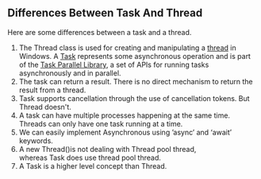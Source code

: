 ## Differences Between Task And Thread

Here are some differences between a task and a thread.  

1.  The Thread class is used for creating and manipulating a [thread](http://msdn.microsoft.com/en-us/library/windows/desktop/ms684841%28v=vs.85%29.aspx) in Windows. A [Task](http://msdn.microsoft.com/en-us/library/vstudio/system.threading.tasks.task) represents some asynchronous operation and is part of the [Task Parallel Library](http://msdn.microsoft.com/en-us/library/dd460717%28v=vs.110%29.aspx), a set of APIs for running tasks asynchronously and in parallel.
2.  The task can return a result. There is no direct mechanism to return the result from a thread.
3.  Task supports cancellation through the use of cancellation tokens. But Thread doesn't.
4.  A task can have multiple processes happening at the same time. Threads can only have one task running at a time.
5.  We can easily implement Asynchronous using ’async’ and ‘await’ keywords.
6.  A new Thread()is not dealing with Thread pool thread, whereas Task does use thread pool thread.
7.  A Task is a higher level concept than Thread.